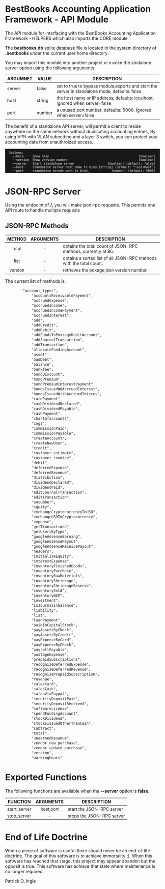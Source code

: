 # BestBooks Accounting Application Framework - API Module

The API module for interfacing with the BestBooks Accounting Application Framework - HELPERS which also imports the CORE module

The **bestbooks.db** sqlite database file is located in the system directory of **.bestbooks** under the current user home directory.

You may import this module into another project or invoke the stndalone server option using the following arguments,

| ARGUMNET | VALUE  | DESCRIPTION                                                                                   |
| -------- | ------ | --------------------------------------------------------------------------------------------- |
| server   | false  | set to true to bypass module.exports and start the server in standalone mode, defaults: false |
| host     | string | the host name or IP address, defaults: localhost. Ignored when server=false                   |
| port     | number | a unused port number, defaults: 5000. Ignored when server=false                              |

The benefit of a standalone API server, will permit a client to reside anywhere on the same network without duplicating accounting entries, By using VPN with VLAN subnetting and a layer 3 switch, you can protect your accounting data from unauthroized access.

![1714690005758](https://github.com/pingleware/bestbooks-api/blob/master/image/readme/1714690005758.png)

# JSON-RPC Server

Using the endpoint of **/,** you will make json-rpc requests. This permits one API route to handle multiple requests

## JSON-RPC Methods


| METHOD | ARGUMENTS | DESCRIPTION                                                         |
| :-----: | :-------: | ------------------------------------------------------------------- |
|  total  |     -     | obtains the total count of JSON-RPC methods, current;y at 96.       |
|  list  |     -     | obtains a sorted list of all JSON-RPC methods with the total count. |
| version |     -     | retrieves the pckage.json version number                            |

The current list of methods is,

```
	    "account_types",
            "accountsReceivablePayment",
            "accruedExpense",
            "accruedIncome",
            "accruedIncomePayment",
            "accruedInterest",
            "add",
            "addCredit",
            "addDebit",
            "addFundsToPostageDebitAccount",
            "addJournalTransaction",
            "addTransaction",
            "allocateFundingAccount",
            "asset",
            "badDebt",
            "balance",
            "bankfee",
            "bondDiscount",
            "bondPremium",
            "bondPremiumInterestPayment",
            "bondsIssuedWOAccruedInterest",
            "bondsIssuedWithAccruedInteres",
            "cardPayment",
            "cashDividendDeclared",
            "cashDividendPayable",
            "cashPayment",
            "chartofaccounts",
            "cogs",
            "commissionPaid",
            "commissionPayable",
            "createAccount",
            "createNewUser",
            "credit",
            "customer_estimate",
            "customer_invoice",
            "debit",
            "deferredExpense",
            "deferredRevenue",
            "distribution",
            "dividendDeclared",
            "dividendPaid",
            "editJournalTransaction",
            "editTransaction",
            "encumber",
            "equity",
            "exchangeCryptocurrencyToUSD",
            "exchangeUSDToCryptocurrency",
            "expense",
            "getTransactions",
            "getUsersByType",
            "googleAdsenseEarning",
            "googleAdsensePayout",
            "googleAdsenseReceivePayout",
            "headers",
            "initializeEquity",
            "interestExpense",
            "inventoryFinishedGoods",
            "inventoryPurchase",
            "inventoryRawMaterials",
            "inventoryShrinkage",
            "inventoryShrinkageReserve",
            "inventorySold",
            "inventoryWIP",
            "investment",
            "isJournalInbalance",
            "liability",
            "list",
            "loanPayment",
            "paidInCapitalStock",
            "payAssetsByCheck",
            "payAssetsByCredit",
            "payExpenseByCard",
            "payExpenseByCheck",
            "payrollPayable",
            "postageExpense",
            "prepaidSubscriptions",
            "recognizeDeferredExpense",
            "recognizeDeferredRevenue",
            "recognizePrepaidSubscription",
            "revenue",
            "salesCard",
            "salesCash",
            "salesViaPaypal",
            "securityDepositPaid",
            "securityDepositReceived",
            "softwareLicense",
            "spendFundingAccount",
            "stockDividend",
            "stocksIssuedOtherThanCash",
            "subtract",
            "total",
            "unearnedRevenue",
            "vendor_new_purchase",
            "vendor_update_purchase",
            "version",
            "workingHours"
```

# Exported Functions

The following functions are available when the **--server** option is **false**.

| FUNCTION     | ARGUMENTS | DESCRIPTION               |
| ------------ | :-------: | ------------------------- |
| start_server | host,port | start the JSON-RPC server |
| stop_server  |     -     | stops the JSON-RPC server |

# End of Life Doctrine

When a piece of software is useful there should never be an end-of-life doctrine. The goal of this software is to achieve immortality ;). When this software has reached that stage, this project may appear abandon but the opposit is true. This software has achieve that state where maintenance is no longer required.

Patrick O. Ingle
